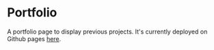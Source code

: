 # Portfolio

A portfolio page to display previous projects. It's currently deployed on Github pages [here](https://jishllg.github.io/Portfolio/). 
